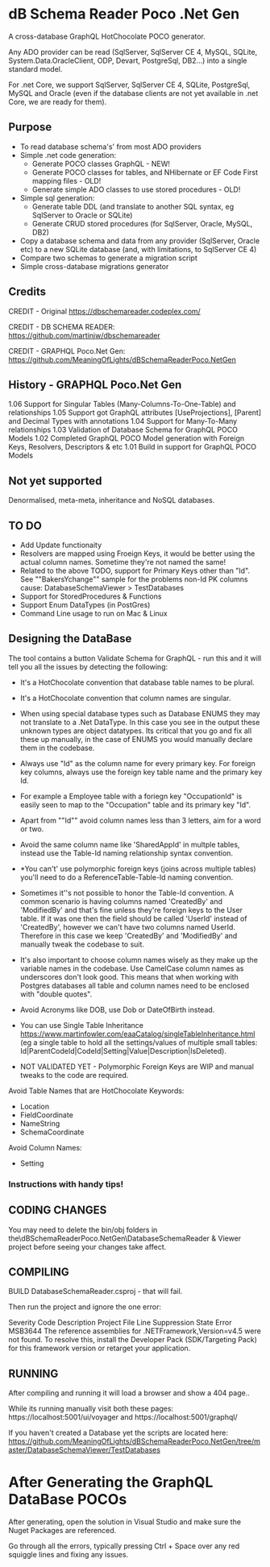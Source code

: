 ﻿
# dB Schema Reader Poco .Net Gen

A cross-database GraphQL HotChocolate POCO generator.

Any ADO provider can be read  (SqlServer, SqlServer CE 4, MySQL, SQLite, System.Data.OracleClient, ODP, Devart, PostgreSql, DB2...) into a single standard model. 

For .net Core, we support SqlServer, SqlServer CE 4, SQLite, PostgreSql, MySQL and Oracle (even if the database clients are not yet available in .net Core, we are ready for them).


## Purpose

* To read database schema's' from most ADO providers
* Simple .net code generation:
  * Generate POCO classes GraphQL - NEW!
  * Generate POCO classes for tables, and NHibernate or EF Code First mapping files - OLD!
  * Generate simple ADO classes to use stored procedures - OLD!
* Simple sql generation:
  * Generate table DDL (and translate to another SQL syntax, eg SqlServer to Oracle or SQLite)
  * Generate CRUD stored procedures (for SqlServer, Oracle, MySQL, DB2)
* Copy a database schema and data from any provider (SqlServer, Oracle etc) to a new SQLite database (and, with limitations, to SqlServer CE 4)
* Compare two schemas to generate a migration script
* Simple cross-database migrations generator


## Credits

CREDIT - Original https://dbschemareader.codeplex.com/

CREDIT - DB SCHEMA READER:
https://github.com/martinjw/dbschemareader

CREDIT - GRAPHQL Poco.Net Gen:
https://github.com/MeaningOfLights/dBSchemaReaderPoco.NetGen


## History - GRAPHQL Poco.Net Gen

1.06	Support for Singular Tables (Many-Columns-To-One-Table) and relationships
1.05	Support got GraphQL attributes [UseProjections], [Parent] and Decimal Types with annotations 
1.04	Support for Many-To-Many relationships
1.03	Validation of Database Schema for GraphQL POCO Models
1.02	Completed GraphQL POCO Model generation with Foreign Keys, Resolvers, Descriptors & etc
1.01	Build in support for GraphQL POCO Models	


## Not yet supported

Denormalised, meta-meta, inheritance and NoSQL databases.

## TO DO

* Add Update functionaity
* Resolvers are mapped using Froeign Keys, it would be better using the actual column names. Sometime they're not named the same!
* Related to the above TODO, support for Primary Keys other than "Id". See ""BakersYchange"" sample for the problems non-Id PK columns cause: DatabaseSchemaViewer > TestDatabases
* Support for StoredProcedures & Functions
* Support Enum DataTypes (in PostGres)
* Command Line usage to run on Mac & Linux 

## Designing the DataBase

The tool contains a button Validate Schema for GraphQL - run this and it will tell you all the issues by detecting the following:

- It's a HotChocolate convention that database table names to be plural. 

- It's a HotChocolate convention that column names are singular. 

- When using special database types such as Database ENUMS they may not translate to a .Net DataType. In this case you see in the output these unknown types are object datatypes.
Its critical that you go and fix all these up manually, in the case of ENUMS you would manually declare them in the codebase.

- Always use "Id" as the column name for every primary key. For foreign key columns, always use the foreign key table name and the primary key Id. 
- For example a Employee table with a foriegn key "OccupationId" is easily seen to map to the "Occupation" table and its primary key "Id".

- Apart from ""Id"" avoid column names less than 3 letters, aim for a word or two.

- Avoid the same column name like 'SharedAppId' in multple tables, instead use the Table-Id naming relationship syntax convention. 
- *You can't' use polymorphic foreign keys (joins across multiple tables) you'll need to do a ReferenceTable-Table-Id naming convention. 

- Sometimes it''s not possible to honor the Table-Id convention. A common scenario is having columns named 'CreatedBy' and 'ModifiedBy' and that's fine
unless they're foreign keys to the User table. If it was one then the field should be called 'UserId' instead of 'CreatedBy', however we can't have
two columns named UserId. Therefore in this case we keep 'CreatedBy' and 'ModifiedBy' and manually tweak the codebase to suit.

- It's also important to choose column names wisely as they make up the variable names in the codebase. Use CamelCase column names as underscores 
don't look good. This means that when working with Postgres databases all table and column names need to be enclosed with "double quotes".

- Avoid Acronyms like DOB, use Dob or DateOfBirth instead.

- You can use Single Table Inheritance https://www.martinfowler.com/eaaCatalog/singleTableInheritance.html (eg a single table to hold all the 
settings/values of multiple small tables: Id|ParentCodeId|CodeId|Setting|Value|Description|IsDeleted). 

- NOT VALIDATED YET - Polymorphic Foreign Keys are WIP and manual tweaks to the code are required.


Avoid Table Names that are HotChocolate Keywords:

- Location
- FieldCoordinate
- NameString
- SchemaCoordinate

Avoid Column Names:

- Setting


### Instructions with handy tips!


## CODING CHANGES
You may need to delete the bin/obj folders in the\dBSchemaReaderPoco.NetGen\DatabaseSchemaReader & Viewer project before seeing your changes take affect.


## COMPILING

BUILD DatabaseSchemaReader.csproj - that will fail.

Then run the project and ignore the one error:

Severity	Code	Description	Project	File	Line	Suppression State
Error	MSB3644	The reference assemblies for .NETFramework,Version=v4.5 were not found. To resolve this, install the Developer Pack
(SDK/Targeting Pack) for this framework version or retarget your application.


## RUNNING

After compiling and running it will load a browser and show a 404 page..

While its running manually visit both these pages:
https://localhost:5001/ui/voyager and https://localhost:5001/graphql/

If you haven't created a Database yet the scripts are located here:
https://github.com/MeaningOfLights/dBSchemaReaderPoco.NetGen/tree/master/DatabaseSchemaViewer/TestDatabases



# After Generating the GraphQL DataBase POCOs

After generating, open the solution in Visual Studio and make sure the Nuget Packages are referenced.

Go through all the errors, typically pressing Ctrl + Space over any red squiggle lines and fixing any issues.